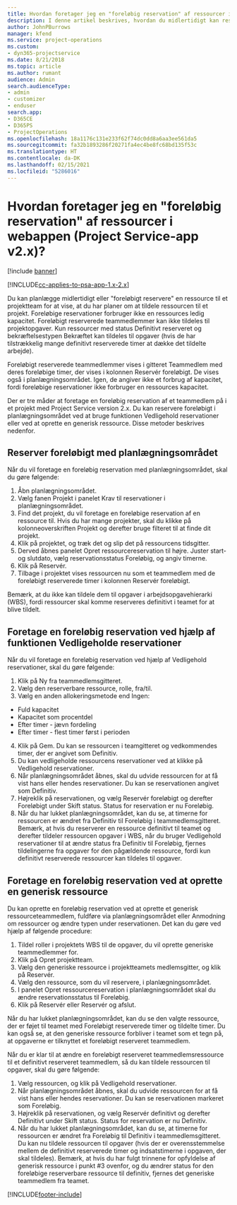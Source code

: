 ```yaml
---
title: Hvordan foretager jeg en "foreløbig reservation" af ressourcer i appversion 2.x?
description: I denne artikel beskrives, hvordan du midlertidigt kan reservere medlemmer af projektteamet med Project Service.
author: JohnPBurrows
manager: kfend
ms.service: project-operations
ms.custom:
- dyn365-projectservice
ms.date: 8/21/2018
ms.topic: article
ms.author: rumant
audience: Admin
search.audienceType:
- admin
- customizer
- enduser
search.app:
- D365CE
- D365PS
- ProjectOperations
ms.openlocfilehash: 18a1176c131e233f62f74dc0dd8a6aa3ee561da5
ms.sourcegitcommit: fa32b1893286f20271fa4ec4be8fc68bd135f53c
ms.translationtype: HT
ms.contentlocale: da-DK
ms.lasthandoff: 02/15/2021
ms.locfileid: "5286016"
---
```

# <a name="how-do-i-soft-book-resources-in-the-web-app-project-service-app-v2x"></a>Hvordan foretager jeg en "foreløbig reservation" af ressourcer i webappen (Project Service-app v2.x)?

[!include [banner](../includes/psa-now-project-operations.md)]

[!INCLUDE[cc-applies-to-psa-app-1.x-2.x](../includes/cc-applies-to-psa-app-1x-2x.md)]

Du kan planlægge midlertidigt eller "foreløbigt reservere" en ressource til et projektteam for at vise, at du har planer om at tildele ressourcen til et projekt. Foreløbige reservationer forbruger ikke en ressources ledig kapacitet. Foreløbigt reserverede teammedlemmer kan ikke tildeles til projektopgaver. Kun ressourcer med status Definitivt reserveret og bekræftelsestypen Bekræftet kan tildeles til opgaver (hvis de har tilstrækkelig mange definitivt reserverede timer at dække det tildelte arbejde).

Foreløbigt reserverede teammedlemmer vises i gitteret Teammedlem med deres foreløbige timer, der vises i kolonnen Reservér foreløbigt. De vises også i planlægningsområdet. Igen, de angiver ikke et forbrug af kapacitet, fordi foreløbige reservationer ikke forbruger en ressources kapacitet.

Der er tre måder at foretage en foreløbig reservation af et teammedlem på i et projekt med Project Service version 2.x. Du kan reservere foreløbigt i planlægningsområdet ved at bruge funktionen Vedligehold reservationer eller ved at oprette en generisk ressource. Disse metoder beskrives nedenfor.

## <a name="soft-book-with-the-schedule-board"></a>Reserver foreløbigt med planlægningsområdet

Når du vil foretage en foreløbig reservation med planlægningsområdet, skal du gøre følgende: 
1. Åbn planlægningsområdet.
2. Vælg fanen Projekt i panelet Krav til reservationer i planlægningsområdet.
3. Find det projekt, du vil foretage en foreløbige reservation af en ressource til. Hvis du har mange projekter, skal du klikke på kolonneoverskriften Projekt og derefter bruge filteret til at finde dit projekt.
4. Klik på projektet, og træk det og slip det på ressourcens tidsgitter.
5. Derved åbnes panelet Opret ressourcereservation til højre. Juster start-og slutdato, vælg reservationsstatus Foreløbig, og angiv timerne. 
6. Klik på Reservér.
7. Tilbage i projektet vises ressourcen nu som et teammedlem med de foreløbigt reserverede timer i kolonnen Reservér foreløbigt.

Bemærk, at du ikke kan tildele dem til opgaver i arbejdsopgavehierarki (WBS), fordi ressourcer skal komme reserveres definitivt i teamet for at blive tildelt.

## <a name="soft-book-using-the-maintain-bookings-feature"></a>Foretage en foreløbig reservation ved hjælp af funktionen Vedligeholde reservationer

Når du vil foretage en foreløbig reservation ved hjælp af Vedligehold reservationer, skal du gøre følgende:
1. Klik på Ny fra teammedlemsgitteret.
2. Vælg den reserverbare ressource, rolle, fra/til.
3. Vælg en anden allokeringsmetode end Ingen:
- Fuld kapacitet
- Kapacitet som procentdel
- Efter timer - jævn fordeling
- Efter timer - flest timer først i perioden
4. Klik på Gem. Du kan se ressourcen i teamgitteret og vedkommendes timer, der er angivet som Definitiv.
5. Du kan vedligeholde ressourcens reservationer ved at klikke på Vedligehold reservationer.
6. Når planlægningsområdet åbnes, skal du udvide ressourcen for at få vist hans eller hendes reservationer. Du kan se reservationen angivet som Definitiv.
7. Højreklik på reservationen, og vælg Reservér foreløbigt og derefter Foreløbigt under Skift status. Status for reservation er nu Foreløbig.
8. Når du har lukket planlægningsområdet, kan du se, at timerne for ressourcen er ændret fra Definitiv til Foreløbig i teammedlemsgitteret.
Bemærk, at hvis du reserverer en ressource definitivt til teamet og derefter tildeler ressourcen opgaver i WBS, når du bruger Vedligehold reservationer til at ændre status fra Definitiv til Foreløbig, fjernes tildelingerne fra opgaver for den pågældende ressource, fordi kun definitivt reserverede ressourcer kan tildeles til opgaver.

## <a name="soft-book-by-creating-a-generic-resource"></a>Foretage en foreløbig reservation ved at oprette en generisk ressource

Du kan oprette en foreløbig reservation ved at oprette et generisk ressourceteammedlem, fuldføre via planlægningsområdet eller Anmodning om ressourcer og ændre typen under reservationen.
Det kan du gøre ved hjælp af følgende procedure:

1. Tildel roller i projektets WBS til de opgaver, du vil oprette generiske teammedlemmer for.
2. Klik på Opret projektteam.
3. Vælg den generiske ressource i projektteamets medlemsgitter, og klik på Reservér.
4. Vælg den ressource, som du vil reservere, i planlægningsområdet.
5. I panelet Opret ressourcereservation i planlægningsområdet skal du ændre reservationsstatus til Foreløbig.
6. Klik på Reservér eller Reservér og afslut.

Når du har lukket planlægningsområdet, kan du se den valgte ressource, der er føjet til teamet med Foreløbigt reserverede timer og tildelte timer. Du kan også se, at den generiske ressource forbliver i teamet som et tegn på, at opgaverne er tilknyttet et foreløbigt reserveret teammedlem.

Når du er klar til at ændre en foreløbigt reserveret teammedlemsressource til et definitivt reserveret teammedlem, så du kan tildele ressourcen til opgaver, skal du gøre følgende:

1. Vælg ressourcen, og klik på Vedligehold reservationer.
2. Når planlægningsområdet åbnes, skal du udvide ressourcen for at få vist hans eller hendes reservationer. Du kan se reservationen markeret som Foreløbig.
3. Højreklik på reservationen, og vælg Reservér definitivt og derefter Definitivt under Skift status. Status for reservation er nu Definitiv.
4. Når du har lukket planlægningsområdet, kan du se, at timerne for ressourcen er ændret fra Foreløbig til Definitiv i teammedlemsgitteret. Du kan nu tildele ressourcen til opgaver (hvis der er overensstemmelse mellem de definitivt reserverede timer og indsatstimerne i opgaven, der skal tildeles). Bemærk, at hvis du har fulgt trinnene for opfyldelse af generisk ressource i punkt #3 ovenfor, og du ændrer status for den foreløbige reserverbare ressource til definitiv, fjernes det generiske teammedlem fra teamet.


[!INCLUDE[footer-include](../includes/footer-banner.md)]